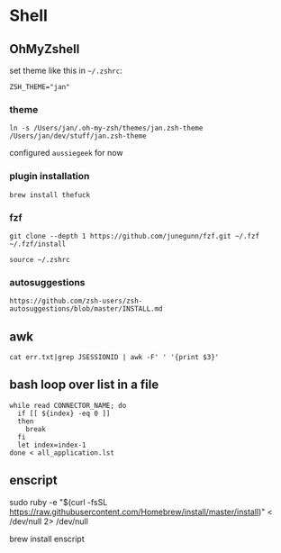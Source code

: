 # Shell

## OhMyZshell

set theme like this in `~/.zshrc`:

    ZSH_THEME="jan"

### theme

    ln -s /Users/jan/.oh-my-zsh/themes/jan.zsh-theme /Users/jan/dev/stuff/jan.zsh-theme

configured `aussiegeek` for now

### plugin installation

    brew install thefuck

### fzf

```
git clone --depth 1 https://github.com/junegunn/fzf.git ~/.fzf
~/.fzf/install

source ~/.zshrc
```

### autosuggestions

```
https://github.com/zsh-users/zsh-autosuggestions/blob/master/INSTALL.md
```

## awk

    cat err.txt|grep JSESSIONID | awk -F' ' '{print $3}'

## bash loop over list in a file

    while read CONNECTOR_NAME; do
      if [[ ${index} -eq 0 ]]
      then
        break
      fi
      let index=index-1
    done < all_application.lst        

## enscript

  sudo ruby -e "$(curl -fsSL https://raw.githubusercontent.com/Homebrew/install/master/install)" < /dev/null 2> /dev/null

  brew install enscript
